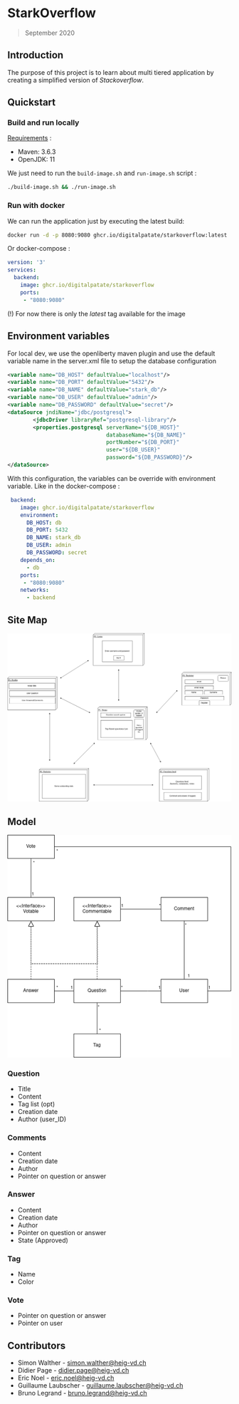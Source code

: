 # StarkOverflow

> September 2020

## Introduction

The purpose of this project is to learn about multi tiered application by creating a simplified version of _Stackoverflow_.

## Quickstart

### Build and run locally

<u>Requirements</u> : 

- Maven: 3.6.3
- OpenJDK: 11

We just need to run the `build-image.sh` and `run-image.sh` script :

```bash
./build-image.sh && ./run-image.sh
```

### Run with docker

We can run the application just by executing the latest build:

```bash
docker run -d -p 8080:9080 ghcr.io/digitalpatate/starkoverflow:latest
```

Or docker-compose : 

```yaml
version: '3'
services:
  backend:
    image: ghcr.io/digitalpatate/starkoverflow
    ports:
     - "8080:9080"
```


(!) For now there is only the _latest_ tag available for the image

## Environment variables

For local dev, we use the openliberty maven plugin and use the default variable name in the server.xml file to setup the database configuration

```xml
<variable name="DB_HOST" defaultValue="localhost"/>
<variable name="DB_PORT" defaultValue="5432"/>
<variable name="DB_NAME" defaultValue="stark_db"/>
<variable name="DB_USER" defaultValue="admin"/>
<variable name="DB_PASSWORD" defaultValue="secret"/>
<dataSource jndiName="jdbc/postgresql">
        <jdbcDriver libraryRef="postgresql-library"/>
        <properties.postgresql serverName="${DB_HOST}"
                               databaseName="${DB_NAME}"
                               portNumber="${DB_PORT}"
                               user="${DB_USER}"
                               password="${DB_PASSWORD}"/>
</dataSource>
```

With this configuration, the variables can be override with environment variable. Like in the docker-compose :

```yaml
 backend:
    image: ghcr.io/digitalpatate/starkoverflow
    environment:
      DB_HOST: db
      DB_PORT: 5432
      DB_NAME: stark_db
      DB_USER: admin
      DB_PASSWORD: secret
    depends_on:
      - db
    ports:
     - "8080:9080"
    networks:
      - backend
```



## Site Map

![Site Map](pictures/StarkOverFlow_sitemap.png)

 ##  Model

![Domain model](./pictures/domaine-model.png)

### Question

- Title
- Content
- Tag list (opt)
- Creation date
- Author (user_ID)

### Comments

- Content 
- Creation date
- Author
- Pointer on question or answer

### Answer

- Content 
- Creation date
- Author
- Pointer on question or answer
- State (Approved)

### Tag

- Name 
- Color

### Vote

- Pointer on question or answer
- Pointer on user

## Contributors

- Simon Walther - simon.walther@heig-vd.ch
- Didier Page - didier.page@heig-vd.ch
- Eric Noel - eric.noel@heig-vd.ch
- Guillaume Laubscher -  guillaume.laubscher@heig-vd.ch
- Bruno Legrand - bruno.legrand@heig-vd.ch